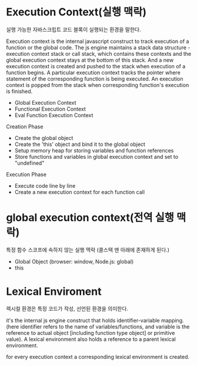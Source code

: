 # Execution Context(실행 맥락)

실행 가능한 자바스크립트 코드 블록이 실행되는 환경을 말한다.

Execution context is the internal javascript construct to track execution of a function or the global code. The js engine maintains a stack data structure - execution context stack or call stack, which contains these contexts and the global execution context stays at the bottom of this stack. And a new execution context is created and pushed to the stack when execution of a function begins. A particular execution context tracks the pointer where statement of the corresponding function is being executed. An execution context is popped from the stack when corresponding function's execution is finished.

- Global Execution Context
- Functional Execution Context
- Eval Function Execution Context

Creation Phase

- Create the global object
- Create the 'this' object and bind it to the global object
- Setup memory heap for storing variables and function references
- Store functions and variables in global execution context and set to "undefined"

Execution Phase

- Execute code line by line
- Create a new execution context for each function call

# global execution context(전역 실행 맥락)

특정 함수 스코프에 속하지 않는 실행 맥락 (콜스택 맨 아래에 존재하게 된다.)

- Global Object (browser: window, Node.js: global)
- this

# Lexical Enviroment

렉시컬 환경은 특정 코드가 작성, 선언된 환경을 의미한다.

it's the internal js engine construct that holds identifier-variable mapping. (here identifier refers to the name of variables/functions, and variable is the reference to actual object [including function type object] or primitive value). A lexical environment also holds a reference to a parent lexical environment.

for every execution context a corresponding lexical environment is created.

